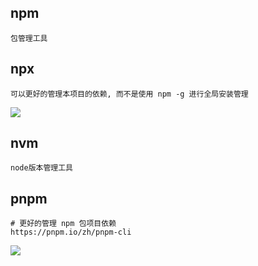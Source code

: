 ## npm

```
包管理工具
```

## npx

```
可以更好的管理本项目的依赖, 而不是使用 npm -g 进行全局安装管理
```

![](https://obsidian-foveagge.oss-cn-beijing.aliyuncs.com/blog/57E63DFD-3E09-4EFA-B917-6BF75CEAEE00_4_5005_c.jpeg)

## nvm

```
node版本管理工具
```

## pnpm

```
# 更好的管理 npm 包项目依赖
https://pnpm.io/zh/pnpm-cli
```

![](https://obsidian-foveagge.oss-cn-beijing.aliyuncs.com/blog/yX4Rw0.png)
